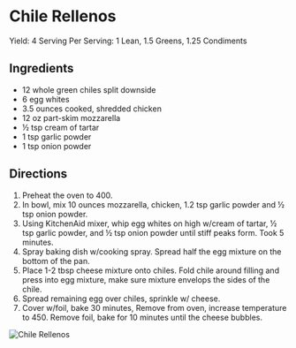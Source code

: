# Chile Rellenos

Yield: 4 Serving
Per Serving: 1 Lean, 1.5 Greens, 1.25 Condiments

## Ingredients
* 12 whole green chiles split downside
* 6 egg whites
* 3.5 ounces cooked, shredded chicken
* 12 oz part-skim mozzarella
* ½ tsp cream of tartar
* 1 tsp garlic powder
* 1 tsp onion powder

## Directions
1. Preheat the oven to 400.
2. In bowl, mix 10 ounces mozzarella, chicken, 1.2 tsp garlic powder and ½ tsp onion powder.
3. Using KitchenAid mixer, whip egg whites on high w/cream of tartar, ½ tsp garlic powder, and ½ tsp onion powder until stiff peaks form. Took 5 minutes.
4. Spray baking dish w/cooking spray. Spread half the egg mixture on the bottom of the pan.
5. Place 1-2 tbsp cheese mixture onto chiles. Fold chile around filling and press into egg mixture, make sure mixture envelops the sides of the chile.
6. Spread remaining egg over chiles, sprinkle w/ cheese.
7. Cover w/foil, bake 30 minutes, Remove from oven, increase temperature to 450. Remove foil, bake for 10 minutes until the cheese bubbles.

![Chile Rellenos](./Chile%20Rellenos.png)

